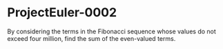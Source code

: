 ProjectEuler-0002
=================

By considering the terms in the Fibonacci sequence whose values do not exceed four million, find the sum of the even-valued terms.